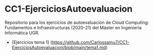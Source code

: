 # CC1-EjerciciosAutoevaluacion
Repositorio para los ejercicios de autoevaluación de Cloud Computing: Fundamentos e Infraestructuras (2020-21) del Máster en Ingeniería Informática UGR.

- [Ejercicios tema 1] (https://github.com/Carlossamu7/CC1-EjerciciosAutoevaluacion/blob/main/tema1.md)
